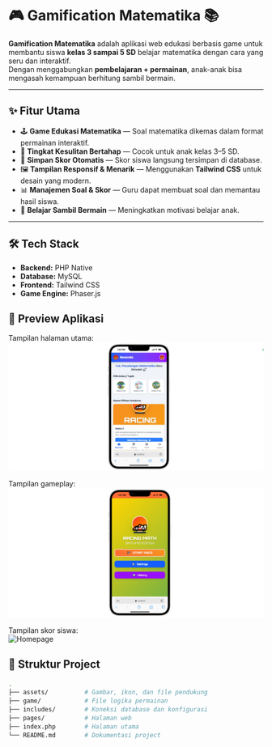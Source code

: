 # 🎮 Gamification Matematika 📚

**Gamification Matematika** adalah aplikasi web edukasi berbasis game untuk membantu siswa **kelas 3 sampai 5 SD** belajar matematika dengan cara yang seru dan interaktif.  
Dengan menggabungkan **pembelajaran + permainan**, anak-anak bisa mengasah kemampuan berhitung sambil bermain.

---

## ✨ Fitur Utama

- 🕹 **Game Edukasi Matematika** — Soal matematika dikemas dalam format permainan interaktif.
- 🎯 **Tingkat Kesulitan Bertahap** — Cocok untuk anak kelas 3–5 SD.
- 💾 **Simpan Skor Otomatis** — Skor siswa langsung tersimpan di database.
- 🖼 **Tampilan Responsif & Menarik** — Menggunakan **Tailwind CSS** untuk desain yang modern.
- 📊 **Manajemen Soal & Skor** — Guru dapat membuat soal dan memantau hasil siswa.
- 🧠 **Belajar Sambil Bermain** — Meningkatkan motivasi belajar anak.

---

## 🛠 Tech Stack

- **Backend:** PHP Native
- **Database:** MySQL
- **Frontend:** Tailwind CSS
- **Game Engine:** Phaser.js

## 📸 Preview Aplikasi

Tampilan halaman utama:  
<img src="./assets/github/beranda.jpeg" alt="Homepage" width="600">

Tampilan gameplay:  
<img src="./assets/github/tampilangame.jpeg" alt="Homepage" width="600">

Tampilan skor siswa:  
<img src="./assets/github/history.jpeg" alt="Homepage" width="600">


## 📂 Struktur Project

```bash
.
├── assets/          # Gambar, ikon, dan file pendukung
├── game/            # File logika permainan
├── includes/        # Koneksi database dan konfigurasi
├── pages/           # Halaman web
├── index.php        # Halaman utama
└── README.md        # Dokumentasi project




